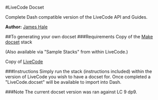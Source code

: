 #LiveCode Docset

Complete Dash compatible version of the LiveCode API and Guides.

**Author:** [James Hale](https://github.com/jameshale)

##To generating your own docset
###Requirements
Copy of the [Make docset](http://livecodeshare.runrev.com/stack/845/Make-DocSet) stack

(Also available via "Sample Stacks" from within LiveCode.)

Copy of [LiveCode](http://downloads.livecode.com/livecode/)

###Instructions
Simply run the stack (instructions included) within the version of LiveCode you wish to have a docset for. Once completed a "LiveCode.docset" will be available to import into Dash.

###Note
The current docset version was ran against LC 9 dp9.
